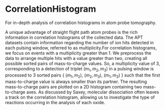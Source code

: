 # CorrelationHistogram
For in-depth analysis of correlation histograms in atom probe tomography. 

A unique advantage of straight flight path atom probes is the rich information in correlation histograms of the collected data. The APT datasets contain information regarding the number of ion hits detected in each pulsing window, referred to as multiplicity.For correlation histograms, we focus on events with a multiplicity greater than 1. We preprocess the data to arrange multiple hits with a value greater than two, creating all possible sorted pairs of mass-to-charge values. So, a multiplicity value of 3, corresponding to a detection of triplet $(m_1, m_2, m_3)$ in a pulsing window is processed to 3 sorted pairs { $(m_1, m_2)$, $(m_2, m_3)$, $(m_1, m_3)$ } such that the first mass-to-charge value is always smaller than its partner. The resulting mass-to-charge pairs are plotted on a 2D histogram containing two mass-to-charge axes. As discussed by Saxey, molecular dissociation often leaves a track on the correlation histogram, allowing us to investigate the type of reactions occurring in the analysis of each oxide.
